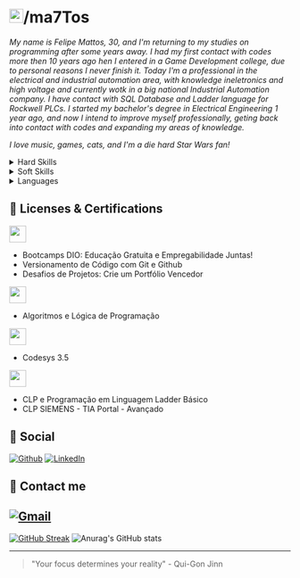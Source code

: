 # <img src="https://github.githubassets.com/assets/GitHub-Logo-ee398b662d42.png" height="25">/ma7Tos
 
 _My name is Felipe Mattos, 30, and I'm returning to my studies on programming after some years away. I had my first contact with codes more then 10 years ago hen I entered in a Game Development college, due to personal reasons I never finish it. Today I'm a professional in the electrical and industrial automation area, with knowledge ineletronics and high voltage and currently wotk in a big national Industrial Automation company. I have contact with SQL Database and Ladder language for Rockwell PLCs. I started my bachelor's degree in Electrical Engineering 1 year ago, and now I intend to improve myself professionally, geting back into contact with codes and expanding my areas of knowledge._

 _I love music, games, cats, and I'm a die hard Star Wars fan!_

<details>
<summary> Hard Skills </summary>

|Advanced|Intermediate|Basic|
|-------- |------------|-----|
|Programming Logic|Microsoft Office|C/C++|
|Eletronic|------|C#|
|Electrical|-------|Java|
|Ladder|--------|Python|


</details>

<details>
<summary> Soft Skills </summary>

|Advanced|I need to work on|
|-------- |---------|
|Teamwork|Interpersonal skills|
|Adaptability|Time Management
|Empathy|Leadership
|Organization|Emotional Intelligence
|Critical Thinking|
|Customer Service|

</details>

<details>
<summary> Languages </summary>

|Portuguese|
|--------|
|Native|
- Born and raised in Brasil, portuguese is my native language.

|English|
|--------|
|Advanced|
- As full professional proficiency, can read and wright well with good understanding in a conversation, but I need to work my speak, something easily achieved through practice. 

</details>

## 📑 Licenses & Certifications

<img src="https://hermes.digitalinnovation.one/assets/diome/logo-full.svg" height="30">

- Bootcamps DIO: Educação Gratuita e Empregabilidade Juntas!
- Versionamento de Código com Git e Github
- Desafios de Projetos: Crie um Portfólio Vencedor

<img src="https://www.udemy.com/staticx/udemy/images/v7/logo-udemy.svg" height="30">

- Algoritmos e Lógica de Programação

<img src="https://images.squarespace-cdn.com/content/v1/631f784b2a1c9b79d2b3f734/44391c01-cf73-49be-b56c-79d3dc848727/WAGO_LOGO_RGB.png?format=1500w" height="30">

- Codesys 3.5 

<img src="https://www.sp.senai.br/images/senai.svg" height="30">

- CLP e Programação em Linguagem Ladder Básico
- CLP SIEMENS - TIA Portal - Avançado

## 📱 Social

[![Github](https://img.shields.io/badge/github-%23121011.svg?style=for-the-badge&logo=github&logoColor=white&labelColor=D857BE&color=291B3E&link=https%3A%2F%2Fgithub.com%2Fma7Tos)](https://github.com/ma7Tos)
[![LinkedIn](https://img.shields.io/badge/linkedin-%230077B5.svg?style=for-the-badge&logo=linkedin&logoColor=white&labelColor=D857BE&color=291B3E)](https://www.linkedin.com/in/ma7tos/)

## 📧 Contact me

[![Gmail](https://img.shields.io/badge/Gmail-D14836?style=for-the-badge&logo=gmail&logoColor=white&labelColor=D857BE&color=291B3E)](mailto:felipeaguiardemattosgoncalves@gmail.com)
---
[![GitHub Streak](https://streak-stats.demolab.com/?user=ma7Tos&theme=jolly&card_width=465)](https://git.io/streak-stats)
![Anurag's GitHub stats](https://github-readme-stats.vercel.app/api?username=ma7Tos&theme=jolly&show_icons=true)

---
> "Your focus determines your reality" - Qui-Gon Jinn




